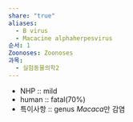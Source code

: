 ```yaml
---
share: "true"
aliases:
  - B virus
  - Macacine alphaherpesvirus
순서: 1
Zoonoses: Zoonoses
과목:
  - 실험동물의학2
---
```


- NHP :: mild
- human :: fatal(70%)
- 특이사항 :: genus *Macaca*만 감염